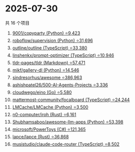 # 2025-07-30

共 16 个项目

<!-- BEGIN GITHUB -->
<!-- 最后更新时间 2025-07-30 21:33:12 +0800 -->
1. [9001/copyparty (Python) ⭐9,423](https://github.com/9001/copyparty)
1. [roboflow/supervision (Python) ⭐31,696](https://github.com/roboflow/supervision)
1. [outline/outline (TypeScript) ⭐33,380](https://github.com/outline/outline)
1. [linshenkx/prompt-optimizer (TypeScript) ⭐10,946](https://github.com/linshenkx/prompt-optimizer)
1. [tldr-pages/tldr (Markdown) ⭐57,471](https://github.com/tldr-pages/tldr)
1. [mikf/gallery-dl (Python) ⭐14,546](https://github.com/mikf/gallery-dl)
1. [sindresorhus/awesome ⭐386,963](https://github.com/sindresorhus/awesome)
1. [ashishpatel26/500-AI-Agents-Projects ⭐3,336](https://github.com/ashishpatel26/500-AI-Agents-Projects)
1. [cloudwego/eino (Go) ⭐5,580](https://github.com/cloudwego/eino)
1. [mattermost-community/focalboard (TypeScript) ⭐24,244](https://github.com/mattermost-community/focalboard)
1. [LMCache/LMCache (Python) ⭐3,500](https://github.com/LMCache/LMCache)
1. [n0-computer/iroh (Rust) ⭐6,161](https://github.com/n0-computer/iroh)
1. [Shubhamsaboo/awesome-llm-apps (Python) ⭐53,398](https://github.com/Shubhamsaboo/awesome-llm-apps)
1. [microsoft/PowerToys (C#) ⭐121,365](https://github.com/microsoft/PowerToys)
1. [lapce/lapce (Rust) ⭐36,868](https://github.com/lapce/lapce)
1. [musistudio/claude-code-router (TypeScript) ⭐8,502](https://github.com/musistudio/claude-code-router)
<!-- END GITHUB -->